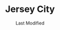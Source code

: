 ---
layout: location-page
date: Last Modified
description: "Local COVID-19 testing is available at Jersey City in Jersey City, New Jersey, USA."
permalink: "locations/new-jersey/jersey-city/jersey-city/"
tags:
  - locations
  - new-jersey
title: Jersey City
uniqueName: jersey-city
state: New Jersey
stateAbbr: NJ
hood: "Jersey City"
address: "575 Route 440 "
city: "Jersey City"
zip: "07305"
zipsNearby: "07675 07677 07885 07981 07999 08888 08889 07095 07481 10451 10452 10453 10454 10455 10456 10457 10458 10459 10460 10461 10462 10463 10464 10465 10466 10467 10468 10469 10470 10471 10472 10473 10474 10475 10499 10001 10002 10003 10004 10005 10006 10007 10008 10009 10010 10011 10012 10013 10014 10016 10017 10018 10019 10020 10021 10022 10023 10024 10025 10026 10027 10028 10029 10030 10031 10032 10033 10034 06801 06404 06601 06602 06604 06605 06606 06607 06608 06610 06611 06612 06614 06615 06650 06673 06699 06807 06810 06811 06812 06813 06814 06816 06817 06820 06824 06825 06828 06829 06838 06830 06831 06836 06440 06840 06850 06851 06852 06853 06854 06855 06856 06857 06858 06859 06860 06870 06875 06876 06877 06879 06878 06890 06901 06902 06903 06904 06905 06906 06907 06910 06911 06912 06913 06914 06920 06921 06922 06925 06926 06927 06928 06491 06880 06881 06883 06888 06889 06896 06897 07820 07401 07620 07821 08801 08802 07822 07001 08803 07920 07939 07002 07921 07823 07621 07922 07924 07825 07003 07403 08804 07005 08805 07826 07827 07890 08807 08808 07926 07828 07405 07829 07004 07006 07007 07830 07008 07009 07927 07831 07928 07930 07010 07011 07012 07013 07014 07015 08809 07624 07832 07016 07626 08810 07833 07627 07834 07801 07802 07803 07806 07869 07628 08812 08816 07936 07017 07018 07019 07020 08817 08818 08820 08837 08899 07201 07202 07203 07204 07205 07206 07207 07208 07407 07630 07631 07632 07021 07410 07022 07023 07931 08821 07836 08822 07932 07024 07416 07417 08823 08825 07026 07027 07933 07934 07837 08826 07028 07418 07838 07839 07935 07601 07602 07603 07604 07605 07606 07607 07608 07699 07840 07419 08827 07640 07029 07420 07641 08828 07421 07842 08829 07422 08844 07642 07676 07030 07423 07843 07844 07845 08830 08831 07097 07302 07303 07304 07305 07306 07307 07308 07310 07311 07395 07399 07846 07031 07032 07099 08832 08824 07033 07847 07848 07034 07849 07850 07851 08833 07852 07938 07035 07036 07424 07643 08834 07039 07644 07853 07428 07940 07430 07495 08835 07040 08836 07945 08840 08846 07855 07432 08848 07041 07946 08850 08852 07042 07043 07044 07645 07045 07950 07960 07961 07962 07963 07046 07856 07970 08853 07857 07101 07102 07103 07104 07105 07106 07107 07108 07109 07110 07111 07112 07114 07175 07184 07188 07189 07191 07192 07193 07195 07198 07199 08901 08902 08903 08904 08905 08906 08933 08989 07435 07646 07974 07860 07976 07047 07647 07648 07436 07438 07439 08857 08858 07649 07050 07051 07052 07863 07650 07652 07653 07656 08859 07054 07055 07057 07501 07502 07503 07504 07505 07506 07507 07508 07509 07510 07511 07512 07513 07514 07522 07524 07533 07538 07543 07544 07977 07440 08861 08862 08863 08865 07058 08854 08855 08867 07059 07060 07061 07062 07063 07069 07978 07442 07444 07865 07064 07979 08868 07065 07066 07067 07446 08869 08870 07657 07660 07450 07451 07452 07456 07457 07661 07662 07663 07866 07068 07070 07071 07072 07073 07074 07075 07458 08871 08872 07870 07076 07094 07096 07077 07078 08873 08875 08890 08876 08879 08880 07079 07080 08882 07871 08884 07081 07874 08885 08886 07875 07980 07460 07876 07901 07902 07461 07877 07878 07666 07670 08887 07082 07879 07083 07086 07087 07088 07462 07880 07463 07881 07465 07882 07470 07474 07090 07091 07092 07480 07093 10035 10036 10037 10038 10039 10040 10041 10043 10044 10045 10055 10060 10065 10069 10075 10080 10081 10087 10090 10095 10101 10102 10103 10104 10105 10106 10107 10108 10109 10110 10111 10112 10113 10114 10115 10116 10117 10118 10119 10120 10121 10122 10123 10124 10125 10126 10128 10129 10130 10131 10132 10133 10138 10150 10151 10152 10153 10154 10155 10156 10157 10158 10159 10160 10161 10162 10163 10164 10165 10166 10167 10168 10169 10170 10171 10172 10173 10174 10175 10176 10177 10178 10179 10185 10199 10203 10211 10212 10213 10242 10249 10256 10257 10258 10259 10260 10261 10265 10268 10269 10270 10271 10272 10273 10274 10275 10276 10277 10278 10279 10280 10281 10282 10285 10286 10292 10501 10502 10503 10504 10505 12508 10911 10506 10507 10912 10913 12721 10914 10509 10510 10511 10915 10916 10512 12511 10917 10514 12512 10918 10919 10516 10920 12518 12520 10517 10518 10519 10520 10521 12729 10522 10523 12524 10921 10922 10923 10524 12527 10526 10924 10527 10925 10926 10528 10530 10927 10532 10928 10930 10931 12531 12533 10932 12537 12746 10533 10535 10933 10536 10537 10538 10540 10541 10542 10543 12542 10545 12543 10940 10941 12555 10546 10547 10949 10950 10952 12549 10548 10953 10549 10550 10551 10552 10553 10954 12550 12551 12552 12553 10956 10958 10959 10801 10802 10803 10804 10805 10560 10960 10962 10562 10963 10964 12563 10965 10566 10567 10968 10969 10570 10970 10573 12771 12785 10576 10577 10578 10579 12575 10580 12577 10583 10587 10588 10973 10974 10589 10910 10975 10590 10976 12780 10977 10979 10980 12582 10901 10981 10982 10983 10591 10984 10594 10986 10987 10988 12584 10595 10989 10596 10597 12586 12589 12590 10990 10992 10993 10994 10996 10997 10998 10601 10602 10603 10604 10605 10606 10607 10610 10701 10702 10703 10704 10705 10706 10707 10708 10709 10710 10598 11201 11202 11203 11204 11205 11206 11207 11208 11209 11210 11211 11212 11213 11214 11215 11216 11217 11218 11219 11220 11221 11222 11223 11224 11225 11226 11228 11229 11230 11231 11232 11233 11234 11235 11236 11237 11238 11239 11241 11242 11243 11245 11247 11249 11251 11252 11256 11096 11690 11691 11692 11693 11694 11695 11697 11001 11002 11003 11004 11005 11351 11352 11354 11355 11356 11357 11358 11359 11360 11361 11362 11363 11364 11365 11366 11367 11368 11369 11370 11371 11372 11373 11374 11375 11377 11378 11379 11380 11381 11385 11386 11390 11010 11020 11021 11022 11023 11024 11026 11027 11405 11411 11412 11413 11414 11415 11416 11417 11418 11419 11420 11421 11422 11423 11424 11425 11426 11427 11428 11429 11430 11431 11432 11433 11434 11435 11436 11439 11451 11499 11101 11102 11103 11104 11105 11106 11109 11120 11030 11040 11042 11050 11051 11052 11053 11054 11055 10301 10302 10303 10304 10305 10306 10307 10308 10309 10310 10311 10312 10313 10314 11507 11701 11509 11702 11703 11704 11707 11510 11705 11706 11709 11710 11713 11714 11715 11716 11717 11718 11719 11514 11516 11720 11721 11722 11749 11760 11724 11725 11726 11727 11729 11730 11554 11731 11732 11518 11733 11735 11736 11737 11738 11520 11530 11531 11535 11599 11542 11545 11547 11739 11740 11548 11549 11550 11551 11557 11801 11802 11803 11804 11815 11819 11854 11741 00501 00544 11742 11743 11746 11747 11775 11558 11751 11752 11753 11853 11754 11755 11559 11756 11757 11560 11561 11563 11565 11758 11762 11763 11566 11953 11764 11765 11501 11766 11767 11768 11769 11770 11771 11772 11569 11776 11777 11570 11571 11572 11778 11779 11575 11576 11577 11780 11782 11579 11783 11784 11787 11788 11789 11790 11794 11773 11791 11553 11555 11556 11580 11581 11582 11793 11568 11590 11552 11795 11796 11596 11797 11598 11798 11980 07710 07711 08501 08720 07712 07716 07717 08721 08722 07718 08502 07715 07719 08011 08504 08505 07720 08723 08724 08730 08015 08016 08510 08526 07721 07722 08022 08511 08512 08514 08515 07723 07724 07799 07726 07727 08518 08731 07728 07730 07732 08520 07733 08525 07731 08732 08527 08041 08042 07734 07735 08528 08733 08759 08701 08530 08734 08735 07737 07738 07739 07740 08736 08738 07746 07747 07748 07750 07751 07752 07753 07754 08533 08064 08739 07755 08740 07756 07757 08068 08534 08535 08741 08536 08742 07758 08540 08541 08542 08543 08544 08550 07701 07702 07703 07704 07709 08551 08553 08554 08555 08556 07760 08750 08751 08557 08558 07762 08559 07763 08560 08753 08754 08755 08756 08757 08601 08602 08603 08604 08605 08606 08607 08608 08609 08610 08611 08618 08619 08620 08625 08628 08629 08638 08640 08641 08645 08646 08647 08648 08650 08666 08690 08691 08695 07764 07765 08561 08562 18010 18013 18050 18324 18371 18373 18327 18328 18040 18042 18043 18044 18045 18301 18335 18063 18336 18337 18340 18341 18343 18351 18077 18356 18360 18910 19021 19007 18912 18913 18916 18902 18933 18920 19030 18921 18922 19048 19049 18925 18926 18928 18930 18931 19047 19054 19055 19056 19057 19058 18934 19067 18938 18940 18942 18943 18946 18947 18949 18950 18953 18956 18963 18954 18966 18972 18977 18980 06497 06832 06842 07182 07194 07309 07477 07983 08922 08988 10015 10046 10047 10048 10072 10079 10082 10094 10096 10098 10099 10149 10184 10196 10197 10557 10558 10571 10572 10943 11025 11041 11043 11044 11099 11240 11244 11248 11254 11255 11536 11592 11594 11595 11597 11708 11750 11774 11855" 
mapUrl: "http://maps.apple.com/?q=Jersey+City&address=575+Route+440,Jersey+City,New+Jersey,07305"
locationType: Walk-in
phone: "201-547-5535"
website: "https://covid19.nj.gov/locations?query=Testing+Centers&tabOrder=all%2CpromotedContent%2Clocations%2Cresources%2Cstatus%2CNJfaqs%2CAASfaqs%2Ccoronavirus"
onlineBooking: undefined
closed: undefined
closedUpdate: April 21st, 2020
notes: "By appointment only. Local residents only."
days: Contact for hours of operation.
ctaMessage: Learn more
ctaUrl: "https://covid19.nj.gov/locations?query=Testing+Centers&tabOrder=all%2CpromotedContent%2Clocations%2Cresources%2Cstatus%2CNJfaqs%2CAASfaqs%2Ccoronavirus"
---